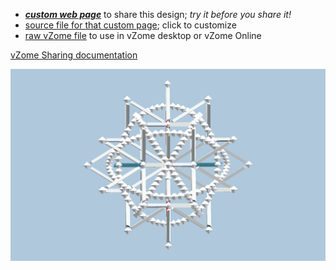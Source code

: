 
 - [***custom web page***][post] to share this design; *try it before you share it!*
 - [source file for that custom page][source]; click to customize
 - [raw vZome file][raw] to use in vZome desktop or vZome Online

[vZome Sharing documentation](https://vzome.github.io/vzome/sharing.html#how-it-works)

![Image](<60-gon field-6-axis.png>)


[post]: <https://John-Kostick.github.io/vzome-sharing/2022/02/04/60-gon field-6-axis-10-41-48.html>
[source]: <https://github.com/John-Kostick/vzome-sharing/edit/main/_posts/2022-02-04-60-gon field-6-axis-10-41-48.md>
[raw]: <https://raw.githubusercontent.com/John-Kostick/vzome-sharing/main/2022/02/04/10-41-48-60-gon field-6-axis/60-gon field-6-axis.vZome>